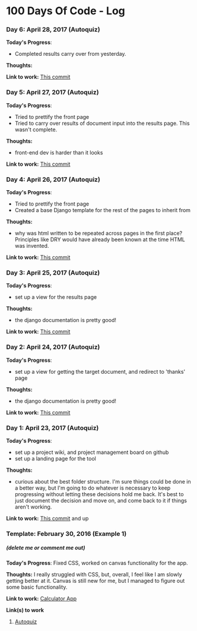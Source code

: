 # 100 Days Of Code - Log

### Day 6: April 28, 2017 (Autoquiz)

**Today's Progress**: 
* Completed results carry over from yesterday.

**Thoughts:** 


**Link to work:** [This commit](https://github.com/jateeq/Autoquiz/commit/f7c6f45843d85141ca43de8b000486a7a405ddf1)

### Day 5: April 27, 2017 (Autoquiz)

**Today's Progress**: 
* Tried to prettify the front page
* Tried to carry over results of document input into the results page. This wasn't complete.

**Thoughts:** 
* front-end dev is harder than it looks

**Link to work:** [This commit](https://github.com/jateeq/Autoquiz/commit/d5b1bb44868bff8feb121eea8b05b1a5247ac905)


### Day 4: April 26, 2017 (Autoquiz)

**Today's Progress**: 
* Tried to prettify the front page
* Created a base Django template for the rest of the pages to inherit from

**Thoughts:** 
* why was html written to be repeated across pages in the first place? Principles like DRY would have already been known at the time HTML was invented. 

**Link to work:** [This commit](https://github.com/jateeq/Autoquiz/commit/d1b65853e429ddf0e6b6c6064a0b9ff560b25f3d)

### Day 3: April 25, 2017 (Autoquiz)

**Today's Progress**: 
* set up a view for the results page

**Thoughts:** 
* the django documentation is pretty good!

**Link to work:** [This commit](https://github.com/jateeq/Autoquiz/commit/4edbcc85def7c06fe6a16cd5d7b363784579b14d)

### Day 2: April 24, 2017 (Autoquiz)

**Today's Progress**: 
* set up a view for getting the target document, and redirect to 'thanks' page

**Thoughts:** 
* the django documentation is pretty good!

**Link to work:** [This commit](https://github.com/jateeq/autoquiz/commit/435194063b7036be3608307a9e3769c33284ee3a)

### Day 1: April 23, 2017 (Autoquiz)

**Today's Progress**: 
* set up a project wiki, and project management board on github
* set up a landing page for the tool

**Thoughts:** 
* curious about the best folder structure. I'm sure things could be done in a better way, but I'm going to do whatever is necessary to keep progressing without letting these decisions hold me back. It's best to just document the decision and move on, and come back to it if things aren't working.

**Link to work:** [This commit](https://github.com/jateeq/autoquiz/commit/78d9d47c861d4cbe1bad819e395eedd947e238c2) and up

### Template: February 30, 2016 (Example 1)
##### (delete me or comment me out)

**Today's Progress**: Fixed CSS, worked on canvas functionality for the app.

**Thoughts:** I really struggled with CSS, but, overall, I feel like I am slowly getting better at it. Canvas is still new for me, but I managed to figure out some basic functionality.

**Link to work:** [Calculator App](http://www.example.com)

**Link(s) to work**
1. [Autoquiz](https://github.com/jateeq/autoquiz)
